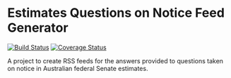 # Estimates Questions on Notice Feed Generator

[![Build Status](https://travis-ci.org/tmccarthy/EstimatesQuestionsOnNoticeFeed.svg?branch=master)](https://travis-ci.org/tmccarthy/EstimatesQuestionsOnNoticeFeed)
[![Coverage Status](https://coveralls.io/repos/github/tmccarthy/EstimatesQuestionsOnNoticeFeed/badge.svg?branch=master)](https://coveralls.io/github/tmccarthy/EstimatesQuestionsOnNoticeFeed?branch=master)

A project to create RSS feeds for the answers provided to questions taken on notice in Australian federal Senate 
estimates.